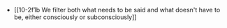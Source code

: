 - [[10-2f1b We filter both what needs to be said and what doesn't have to be, either consciously or subconsciously]]
